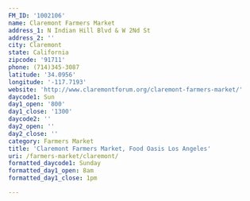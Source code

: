 ```yaml
---
FM_ID: '1002106'
name: Claremont Farmers Market
address_1: N Indian Hill Blvd & W 2Nd St
address_2: ''
city: Claremont
state: California
zipcode: '91711'
phone: (714)345-3087
latitude: '34.0956'
longitude: '-117.7193'
website: 'http://www.claremontforum.org/claremont-farmers-market/'
daycode1: Sun
day1_open: '800'
day1_close: '1300'
daycode2: ''
day2_open: ''
day2_close: ''
category: Farmers Market
title: 'Claremont Farmers Market, Food Oasis Los Angeles'
uri: /farmers-market/claremont/
formatted_daycode1: Sunday
formatted_day1_open: 8am
formatted_day1_close: 1pm

---
```

